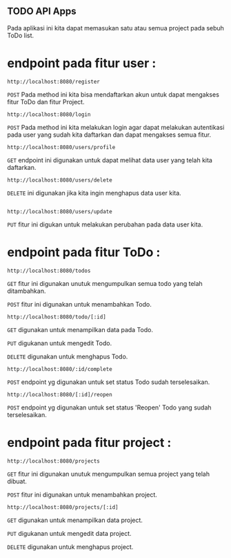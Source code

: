 ## TODO API Apps

Pada aplikasi ini kita dapat memasukan satu atau semua project pada sebuh ToDo list.

# endpoint pada fitur user :

```
http://localhost:8080/register
```
`POST`     Pada method ini kita bisa mendaftarkan akun untuk dapat mengakses fitur ToDo dan fitur Project.

```
http://localhost:8080/login
```
`POST`     Pada method ini kita melakukan login agar dapat melakukan autentikasi pada user yang sudah kita daftarkan dan dapat mengakses semua fitur.

```
http://localhost:8080/users/profile
```
`GET`     endpoint ini digunakan untuk dapat melihat data user yang telah kita daftarkan.

```
http://localhost:8080/users/delete
```
`DELETE`  ini digunakan jika kita ingin menghapus data user kita.
```

http://localhost:8080/users/update
```
`PUT`     fitur ini digukan untuk melakukan perubahan pada data user kita.

# endpoint pada fitur ToDo :
```
http://localhost:8080/todos
```
`GET`     fitur ini digunakan unutuk mengumpulkan semua todo yang telah ditambahkan.

`POST`    fitur ini digunakan untuk menambahkan Todo.

```
http://localhost:8080/todo/[:id]
```
`GET`     digunakan untuk menampilkan data pada Todo.

`PUT`     digukanan untuk mengedit Todo.

`DELETE`  digunakan untuk menghapus Todo.

```
http://localhost:8080/:id/complete
```
`POST`     endpoint yg digunakan untuk set status Todo sudah terselesaikan.

```
http://localhost:8080/[:id]/reopen
```
`POST`     endpoint yg digunakan untuk set status 'Reopen' Todo yang sudah terselesaikan.

# endpoint pada fitur project :
```
http://localhost:8080/projects
```
`GET`   fitur ini digunakan unutuk mengumpulkan semua project yang telah dibuat.

`POST`  fitur ini digunakan untuk menambahkan project.

```
http://localhost:8080/projects/[:id]
```
`GET`     digunakan untuk menampilkan data project.

`PUT`     digukanan untuk mengedit data project.

`DELETE`  digunakan untuk menghapus project.


